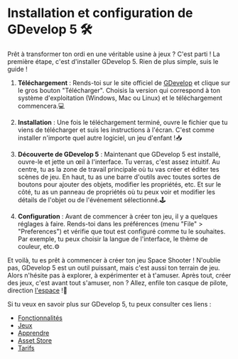 # Installation et configuration de GDevelop 5 🛠️

Prêt à transformer ton ordi en une véritable usine à jeux ? C'est parti ! La première étape, c'est d'installer GDevelop 5. Rien de plus simple, suis le guide !

1. **Téléchargement** : Rends-toi sur le site officiel de [GDevelop](https://gdevelop-app.com/fr/) et clique sur le gros bouton "Télécharger". Choisis la version qui correspond à ton système d'exploitation (Windows, Mac ou Linux) et le téléchargement commencera.💻

2. **Installation** : Une fois le téléchargement terminé, ouvre le fichier que tu viens de télécharger et suis les instructions à l'écran. C'est comme installer n'importe quel autre logiciel, un jeu d'enfant !📥

3. **Découverte de GDevelop 5** : Maintenant que GDevelop 5 est installé, ouvre-le et jette un œil à l'interface. Tu verras, c'est assez intuitif. Au centre, tu as la zone de travail principale où tu vas créer et éditer tes scènes de jeu. En haut, tu as une barre d'outils avec toutes sortes de boutons pour ajouter des objets, modifier les propriétés, etc. Et sur le côté, tu as un panneau de propriétés où tu peux voir et modifier les détails de l'objet ou de l'événement sélectionné.🕹️

4. **Configuration** : Avant de commencer à créer ton jeu, il y a quelques réglages à faire. Rends-toi dans les préférences (menu "File" > "Preferences") et vérifie que tout est configuré comme tu le souhaites. Par exemple, tu peux choisir la langue de l'interface, le thème de couleur, etc.⚙️

Et voilà, tu es prêt à commencer à créer ton jeu Space Shooter ! N'oublie pas, GDevelop 5 est un outil puissant, mais c'est aussi ton terrain de jeu. Alors n'hésite pas à explorer, à expérimenter et à t'amuser. Après tout, créer des jeux, c'est avant tout s'amuser, non ? Allez, enfile ton casque de pilote, direction [l'espace](02_creation_des_objets.md) !🚀

Si tu veux en savoir plus sur GDevelop 5, tu peux consulter ces liens :
- [Fonctionnalités](https://gdevelop-app.com/features)
- [Jeux](https://gdevelop-app.com/games)
- [Apprendre](https://gdevelop-app.com/academy)
- [Asset Store](https://gdevelop-app.com/asset-store)
- [Tarifs](https://gdevelop-app.com/pricing)
